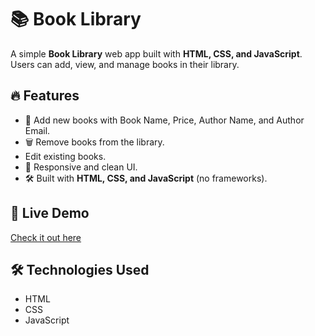 # 📚 Book Library

A simple **Book Library** web app built with **HTML, CSS, and JavaScript**. Users can add, view, and manage books in their library.

## 🔥 Features
- 📖 Add new books with Book Name,	Price, Author Name, and Author Email.
- 🗑️ Remove books from the library.
- Edit existing books.
- 🎨 Responsive and clean UI.
- 🛠️ Built with **HTML, CSS, and JavaScript** (no frameworks).

## 🚀 Live Demo
[Check it out here](https://mostafa-anwar13.github.io/book-library/)

## 🛠️ Technologies Used
- HTML
- CSS
- JavaScript

